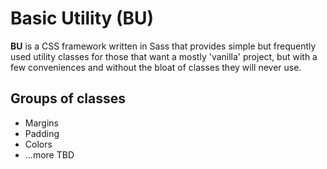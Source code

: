 # Basic Utility (BU)

**BU** is a CSS framework written in Sass that provides simple but frequently used utility classes for those that want a mostly 'vanilla' project, but with a few conveniences and without the bloat of classes they will never use.

## Groups of classes

* Margins
* Padding
* Colors
* ...more TBD